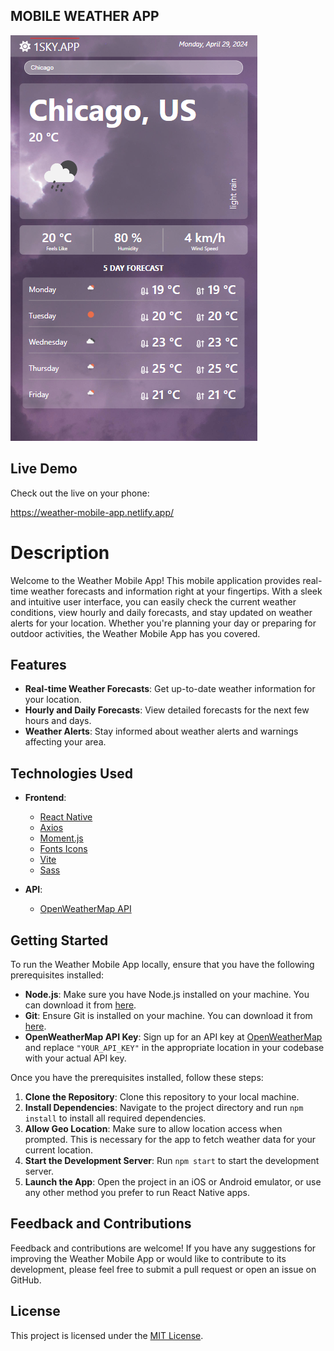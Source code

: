## MOBILE WEATHER APP

<img src = "weather-app.PNG" >

## Live Demo
Check out the live on your phone: 

https://weather-mobile-app.netlify.app/

# Description

Welcome to the Weather Mobile App! This mobile application provides real-time weather forecasts and information right at your fingertips. With a sleek and intuitive user interface, you can easily check the current weather conditions, view hourly and daily forecasts, and stay updated on weather alerts for your location. Whether you're planning your day or preparing for outdoor activities, the Weather Mobile App has you covered.

## Features
- **Real-time Weather Forecasts**: Get up-to-date weather information for your location.
- **Hourly and Daily Forecasts**: View detailed forecasts for the next few hours and days.
- **Weather Alerts**: Stay informed about weather alerts and warnings affecting your area.

## Technologies Used
- **Frontend**: 
  - [React Native](https://reactnative.dev/)
  - [Axios](https://axios-http.com/)
  - [Moment.js](https://momentjs.com/)
  - [Fonts Icons](https://fontawesome.com/)
  - [Vite](https://vitejs.dev/)
  - [Sass](https://sass-lang.com/)

- **API**: 
  - [OpenWeatherMap API](https://openweathermap.org/api)

## Getting Started
To run the Weather Mobile App locally, ensure that you have the following prerequisites installed:

- **Node.js**: Make sure you have Node.js installed on your machine. You can download it from [here](https://nodejs.org/).
- **Git**: Ensure Git is installed on your machine. You can download it from [here](https://git-scm.com/).
- **OpenWeatherMap API Key**: Sign up for an API key at [OpenWeatherMap](https://openweathermap.org/api) and replace `"YOUR_API_KEY"` in the appropriate location in your codebase with your actual API key.

Once you have the prerequisites installed, follow these steps:

1. **Clone the Repository**: Clone this repository to your local machine.
2. **Install Dependencies**: Navigate to the project directory and run `npm install` to install all required dependencies.
3. **Allow Geo Location**: Make sure to allow location access when prompted. This is necessary for the app to fetch weather data for your current location.
4. **Start the Development Server**: Run `npm start` to start the development server.
5. **Launch the App**: Open the project in an iOS or Android emulator, or use any other method you prefer to run React Native apps.

## Feedback and Contributions
Feedback and contributions are welcome! If you have any suggestions for improving the Weather Mobile App or would like to contribute to its development, please feel free to submit a pull request or open an issue on GitHub.

## License
This project is licensed under the [MIT License](LICENSE).


